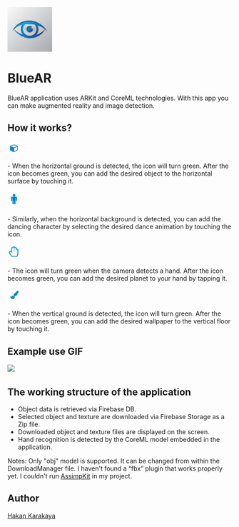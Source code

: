 <p align="left">
    <img src="Media/logo.png", width="100">
</p>

BlueAR
=========

BlueAR application uses ARKit and CoreML technologies. With this app you can make augmented reality and image detection.

How it works?
---

<p>
    <img src="Media/icon1.png", width="30">
</p>
- When the horizontal ground is detected, the icon will turn green. After the icon becomes green, you can add the desired object to the horizontal surface by touching it.

<p>
    <img src="Media/icon4.png", width="30">
</p>
- Similarly, when the horizontal background is detected, you can add the dancing character by selecting the desired dance animation by touching the icon.

<p>
    <img src="Media/icon2.png", width="30">
</p>
- The icon will turn green when the camera detects a hand. After the icon becomes green, you can add the desired planet to your hand by tapping it.

<p>
    <img src="Media/icon3.png", width="30">
</p>
- When the vertical ground is detected, the icon will turn green. After the icon becomes green, you can add the desired wallpaper to the vertical floor by touching it.

Example use GIF
---

<p align="left">
    <img src="Media/screen_capture.gif">
</p>

The working structure of the application
---

- Object data is retrieved via Firebase DB.
- Selected object and texture are downloaded via Firebase Storage as a Zip file.
- Downloaded object and texture files are displayed on the screen.
- Hand recognition is detected by the CoreML model embedded in the application.

Notes: Only "obj" model is supported. It can be changed from within the DownloadManager file.
I haven't found a “fbx” plugin that works properly yet. I couldn't run [AssimpKit](https://github.com/dmsurti/AssimpKit) in my project.

Author
---

[Hakan Karakaya](https://github.com/hakankarakaya)

